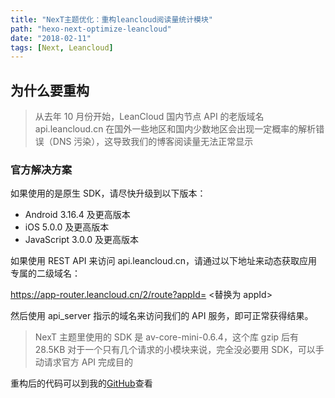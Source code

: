 ```yaml
---
title: "NexT主题优化：重构leancloud阅读量统计模块"
path: "hexo-next-optimize-leancloud"
date: "2018-02-11"
tags: [Next, Leancloud]
---
```


## 为什么要重构

> 从去年 10 月份开始，LeanCloud 国内节点 API 的老版域名 api.leancloud.cn 在国外一些地区和国内少数地区会出现一定概率的解析错误（DNS 污染），这导致我们的博客阅读量无法正常显示

<!-- more -->

### 官方解决方案

如果使用的是原生 SDK，请尽快升级到以下版本：

* Android 3.16.4 及更高版本
* iOS 5.0.0 及更高版本
* JavaScript 3.0.0 及更高版本

如果使用 REST API 来访问 api.leancloud.cn，请通过以下地址来动态获取应用专属的二级域名：

https://app-router.leancloud.cn/2/route?appId= <替换为 appId>

然后使用 api_server 指示的域名来访问我们的 API 服务，即可正常获得结果。

> NexT 主题里使用的 SDK 是 av-core-mini-0.6.4，这个库 gzip 后有 28.5KB
对于一个只有几个请求的小模块来说，完全没必要用 SDK，可以手动请求官方 API 完成目的

重构后的代码可以到我的[GitHub](https://github.com/Raincal/hexo-theme-next/blob/master/layout/_third-party/analytics/lean-analytics.swig)查看
